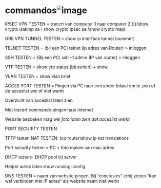 # commandos![image](https://user-images.githubusercontent.com/102428627/188999250-f6c0d1f4-4869-4920-ad49-847c442eb02f.png)

















IPSEC VPN TESTEN = tracert van computer 1 naar computer 2 ((((show crypto isakmp sa / show crypto ipsec sa /show crypto map)

GRE VPN TUNNEL TESTEN = show ip interface tunnel (nummer)

 
TELNET TESTEN = (bij een PC)  telnet (ip adres van Router) > inloggen

SSH TESTEN = (Bij een PC) ssh –1 admin (IP van router) > inloggen

VTP TESTEN = show vtp status (bij switch) + show

VLAN TESTEN = show vlan brief

ACCES PORT TESTEN = Pingen via PC naar een ander lokaal om te zien of de acceslist wel of niet werkt

Overzicht van acceslist laten zien

Met tracert commando pingen naar internet

Website bezoeken mag wel *foto laten zien dat acceslist werkt*

PORT SECURITY TESTEN
 
 
TFTP testen
NAT TESTEN: (op router)show ip nat translations

Port security testen = PC > foto maken van mac adres

DHCP testen=
DHCP pool bij server

Helper adres laten show running-config

DNS TESTEN = naam van website pingen. Bij “conclusies” erbij zetten “kan wel verbinden met IP adres” als website naam niet werkt
